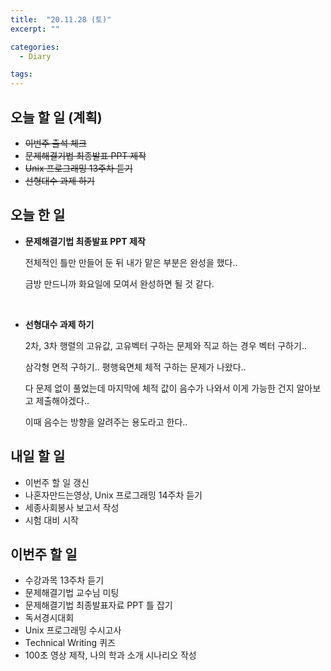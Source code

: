 ```yaml
---
title:  "20.11.28 (토)"
excerpt: ""

categories:
  - Diary

tags:
---
```


## 오늘 할 일 (계획)

- ~~이번주 출석 체크~~
- ~~문제해결기법 최종발표 PPT 제작~~
- ~~Unix 프로그래밍 13주차 듣기~~
- ~~선형대수 과제 하기~~

## 오늘 한 일

- **문제해결기법 최종발표 PPT 제작**

  전체적인 틀만 만들어 둔 뒤 내가 맡은 부분은 완성을 했다..

  금방 만드니까 화요일에 모여서 완성하면 될 것 같다.
  
  <br>
  
- **선형대수 과제 하기**

  2차, 3차 행렬의 고유값, 고유벡터 구하는 문제와 직교 하는 경우 벡터 구하기..

  삼각형 면적 구하기.. 평행육면체 체적 구하는 문제가 나왔다..

  다 문제 없이 풀었는데 마지막에 체적 값이 음수가 나와서 이게 가능한 건지 알아보고 제출해야겠다..

  이때 음수는 방향을 알려주는 용도라고 한다..

##  내일 할 일

- 이번주 할 일 갱신
- 나혼자만드는영상, Unix 프로그래밍 14주차 듣기
- 세종사회봉사 보고서 작성
- 시험 대비 시작

## 이번주 할 일

- 수강과목 13주차 듣기
- 문제해결기법 교수님 미팅
- 문제해결기법 최종발표자료 PPT 틀 잡기
- 독서경시대회
- Unix 프로그래밍 수시고사
- Technical Writing 퀴즈
- 100초 영상 제작, 나의 학과 소개 시나리오 작성

<br>